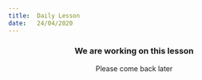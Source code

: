 ```yaml
---
title:  Daily Lesson
date:   24/04/2020
---
```


### <center>We are working on this lesson</center>
<center>Please come back later</center>